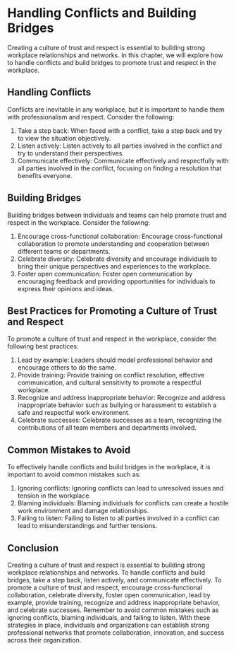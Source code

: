Handling Conflicts and Building Bridges
===========================================================================================

Creating a culture of trust and respect is essential to building strong workplace relationships and networks. In this chapter, we will explore how to handle conflicts and build bridges to promote trust and respect in the workplace.

Handling Conflicts
------------------

Conflicts are inevitable in any workplace, but it is important to handle them with professionalism and respect. Consider the following:

1. Take a step back: When faced with a conflict, take a step back and try to view the situation objectively.
2. Listen actively: Listen actively to all parties involved in the conflict and try to understand their perspectives.
3. Communicate effectively: Communicate effectively and respectfully with all parties involved in the conflict, focusing on finding a resolution that benefits everyone.

Building Bridges
----------------

Building bridges between individuals and teams can help promote trust and respect in the workplace. Consider the following:

1. Encourage cross-functional collaboration: Encourage cross-functional collaboration to promote understanding and cooperation between different teams or departments.
2. Celebrate diversity: Celebrate diversity and encourage individuals to bring their unique perspectives and experiences to the workplace.
3. Foster open communication: Foster open communication by encouraging feedback and providing opportunities for individuals to express their opinions and ideas.

Best Practices for Promoting a Culture of Trust and Respect
-----------------------------------------------------------

To promote a culture of trust and respect in the workplace, consider the following best practices:

1. Lead by example: Leaders should model professional behavior and encourage others to do the same.
2. Provide training: Provide training on conflict resolution, effective communication, and cultural sensitivity to promote a respectful workplace.
3. Recognize and address inappropriate behavior: Recognize and address inappropriate behavior such as bullying or harassment to establish a safe and respectful work environment.
4. Celebrate successes: Celebrate successes as a team, recognizing the contributions of all team members and departments involved.

Common Mistakes to Avoid
------------------------

To effectively handle conflicts and build bridges in the workplace, it is important to avoid common mistakes such as:

1. Ignoring conflicts: Ignoring conflicts can lead to unresolved issues and tension in the workplace.
2. Blaming individuals: Blaming individuals for conflicts can create a hostile work environment and damage relationships.
3. Failing to listen: Failing to listen to all parties involved in a conflict can lead to misunderstandings and further tensions.

Conclusion
----------

Creating a culture of trust and respect is essential to building strong workplace relationships and networks. To handle conflicts and build bridges, take a step back, listen actively, and communicate effectively. To promote a culture of trust and respect, encourage cross-functional collaboration, celebrate diversity, foster open communication, lead by example, provide training, recognize and address inappropriate behavior, and celebrate successes. Remember to avoid common mistakes such as ignoring conflicts, blaming individuals, and failing to listen. With these strategies in place, individuals and organizations can establish strong professional networks that promote collaboration, innovation, and success across their organization.
